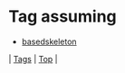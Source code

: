<!--
title: Tag assuming
date: 2020-06-28T15:26:59.639Z
tags:
-->
# Tag assuming

 * [basedskeleton](88592351666.md)

| [Tags](tags.md) | [Top](index.md) |
